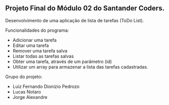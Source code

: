 ## Projeto Final do Módulo 02 do Santander Coders.
Desenvolvimento de uma aplicação de lista de tarefas (ToDo List).

Funcionalidades do programa:

- Adicionar uma tarefa
- Editar uma tarefa
- Remover uma tarefa salva
- Listar todas as tarefas salvas
- Obter uma tarefa, através de um parâmetro (id)
- Utilizar um array para armazenar a lista das tarefas cadastradas.

Grupo do projeto:
- Luiz Fernando Dionizio Pedrozo
- Lucas Notaro
- Jorge Alexandre